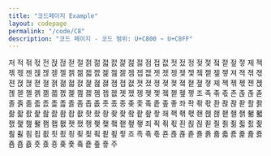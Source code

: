 ```yaml
---
title: "코드페이지 Example"
layout: codepage
permalink: "/code/C8"
description: "코드 페이지 - 코드 범위: U+C800 ~ U+C8FF"
---
```


<span class="character">저</span>
<span class="character">적</span>
<span class="character">젂</span>
<span class="character">젃</span>
<span class="character">전</span>
<span class="character">젅</span>
<span class="character">젆</span>
<span class="character">젇</span>
<span class="character">절</span>
<span class="character">젉</span>
<span class="character">젊</span>
<span class="character">젋</span>
<span class="character">젌</span>
<span class="character">젍</span>
<span class="character">젎</span>
<span class="character">젏</span>
<span class="character">점</span>
<span class="character">접</span>
<span class="character">젒</span>
<span class="character">젓</span>
<span class="character">젔</span>
<span class="character">정</span>
<span class="character">젖</span>
<span class="character">젗</span>
<span class="character">젘</span>
<span class="character">젙</span>
<span class="character">젚</span>
<span class="character">젛</span>
<span class="character">제</span>
<span class="character">젝</span>
<span class="character">젞</span>
<span class="character">젟</span>
<span class="character">젠</span>
<span class="character">젡</span>
<span class="character">젢</span>
<span class="character">젣</span>
<span class="character">젤</span>
<span class="character">젥</span>
<span class="character">젦</span>
<span class="character">젧</span>
<span class="character">젨</span>
<span class="character">젩</span>
<span class="character">젪</span>
<span class="character">젫</span>
<span class="character">젬</span>
<span class="character">젭</span>
<span class="character">젮</span>
<span class="character">젯</span>
<span class="character">젰</span>
<span class="character">젱</span>
<span class="character">젲</span>
<span class="character">젳</span>
<span class="character">젴</span>
<span class="character">젵</span>
<span class="character">젶</span>
<span class="character">젷</span>
<span class="character">져</span>
<span class="character">젹</span>
<span class="character">젺</span>
<span class="character">젻</span>
<span class="character">젼</span>
<span class="character">젽</span>
<span class="character">젾</span>
<span class="character">젿</span>
<span class="character">졀</span>
<span class="character">졁</span>
<span class="character">졂</span>
<span class="character">졃</span>
<span class="character">졄</span>
<span class="character">졅</span>
<span class="character">졆</span>
<span class="character">졇</span>
<span class="character">졈</span>
<span class="character">졉</span>
<span class="character">졊</span>
<span class="character">졋</span>
<span class="character">졌</span>
<span class="character">졍</span>
<span class="character">졎</span>
<span class="character">졏</span>
<span class="character">졐</span>
<span class="character">졑</span>
<span class="character">졒</span>
<span class="character">졓</span>
<span class="character">졔</span>
<span class="character">졕</span>
<span class="character">졖</span>
<span class="character">졗</span>
<span class="character">졘</span>
<span class="character">졙</span>
<span class="character">졚</span>
<span class="character">졛</span>
<span class="character">졜</span>
<span class="character">졝</span>
<span class="character">졞</span>
<span class="character">졟</span>
<span class="character">졠</span>
<span class="character">졡</span>
<span class="character">졢</span>
<span class="character">졣</span>
<span class="character">졤</span>
<span class="character">졥</span>
<span class="character">졦</span>
<span class="character">졧</span>
<span class="character">졨</span>
<span class="character">졩</span>
<span class="character">졪</span>
<span class="character">졫</span>
<span class="character">졬</span>
<span class="character">졭</span>
<span class="character">졮</span>
<span class="character">졯</span>
<span class="character">조</span>
<span class="character">족</span>
<span class="character">졲</span>
<span class="character">졳</span>
<span class="character">존</span>
<span class="character">졵</span>
<span class="character">졶</span>
<span class="character">졷</span>
<span class="character">졸</span>
<span class="character">졹</span>
<span class="character">졺</span>
<span class="character">졻</span>
<span class="character">졼</span>
<span class="character">졽</span>
<span class="character">졾</span>
<span class="character">졿</span>
<span class="character">좀</span>
<span class="character">좁</span>
<span class="character">좂</span>
<span class="character">좃</span>
<span class="character">좄</span>
<span class="character">종</span>
<span class="character">좆</span>
<span class="character">좇</span>
<span class="character">좈</span>
<span class="character">좉</span>
<span class="character">좊</span>
<span class="character">좋</span>
<span class="character">좌</span>
<span class="character">좍</span>
<span class="character">좎</span>
<span class="character">좏</span>
<span class="character">좐</span>
<span class="character">좑</span>
<span class="character">좒</span>
<span class="character">좓</span>
<span class="character">좔</span>
<span class="character">좕</span>
<span class="character">좖</span>
<span class="character">좗</span>
<span class="character">좘</span>
<span class="character">좙</span>
<span class="character">좚</span>
<span class="character">좛</span>
<span class="character">좜</span>
<span class="character">좝</span>
<span class="character">좞</span>
<span class="character">좟</span>
<span class="character">좠</span>
<span class="character">좡</span>
<span class="character">좢</span>
<span class="character">좣</span>
<span class="character">좤</span>
<span class="character">좥</span>
<span class="character">좦</span>
<span class="character">좧</span>
<span class="character">좨</span>
<span class="character">좩</span>
<span class="character">좪</span>
<span class="character">좫</span>
<span class="character">좬</span>
<span class="character">좭</span>
<span class="character">좮</span>
<span class="character">좯</span>
<span class="character">좰</span>
<span class="character">좱</span>
<span class="character">좲</span>
<span class="character">좳</span>
<span class="character">좴</span>
<span class="character">좵</span>
<span class="character">좶</span>
<span class="character">좷</span>
<span class="character">좸</span>
<span class="character">좹</span>
<span class="character">좺</span>
<span class="character">좻</span>
<span class="character">좼</span>
<span class="character">좽</span>
<span class="character">좾</span>
<span class="character">좿</span>
<span class="character">죀</span>
<span class="character">죁</span>
<span class="character">죂</span>
<span class="character">죃</span>
<span class="character">죄</span>
<span class="character">죅</span>
<span class="character">죆</span>
<span class="character">죇</span>
<span class="character">죈</span>
<span class="character">죉</span>
<span class="character">죊</span>
<span class="character">죋</span>
<span class="character">죌</span>
<span class="character">죍</span>
<span class="character">죎</span>
<span class="character">죏</span>
<span class="character">죐</span>
<span class="character">죑</span>
<span class="character">죒</span>
<span class="character">죓</span>
<span class="character">죔</span>
<span class="character">죕</span>
<span class="character">죖</span>
<span class="character">죗</span>
<span class="character">죘</span>
<span class="character">죙</span>
<span class="character">죚</span>
<span class="character">죛</span>
<span class="character">죜</span>
<span class="character">죝</span>
<span class="character">죞</span>
<span class="character">죟</span>
<span class="character">죠</span>
<span class="character">죡</span>
<span class="character">죢</span>
<span class="character">죣</span>
<span class="character">죤</span>
<span class="character">죥</span>
<span class="character">죦</span>
<span class="character">죧</span>
<span class="character">죨</span>
<span class="character">죩</span>
<span class="character">죪</span>
<span class="character">죫</span>
<span class="character">죬</span>
<span class="character">죭</span>
<span class="character">죮</span>
<span class="character">죯</span>
<span class="character">죰</span>
<span class="character">죱</span>
<span class="character">죲</span>
<span class="character">죳</span>
<span class="character">죴</span>
<span class="character">죵</span>
<span class="character">죶</span>
<span class="character">죷</span>
<span class="character">죸</span>
<span class="character">죹</span>
<span class="character">죺</span>
<span class="character">죻</span>
<span class="character">주</span>
<span class="code tofu"></span>
<span class="code tofu"></span>
<span class="code tofu"></span>